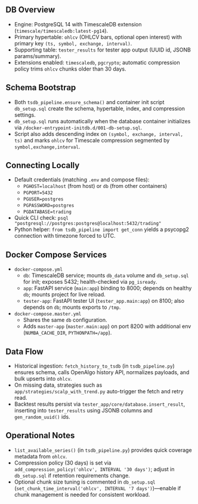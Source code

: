 DB Overview
-----------
- Engine: PostgreSQL 14 with TimescaleDB extension (`timescale/timescaledb:latest-pg14`).
- Primary hypertable: `ohlcv` (OHLCV bars, optional open interest) with primary key `(ts, symbol, exchange, interval)`.
- Supporting table: `tester_results` for tester app output (UUID id, JSONB params/summary).
- Extensions enabled: `timescaledb`, `pgcrypto`; automatic compression policy trims `ohlcv` chunks older than 30 days.

Schema Bootstrap
----------------
- Both `tsdb_pipeline.ensure_schema()` and container init script `db_setup.sql` create the schema, hypertable, index, and compression settings.
- `db_setup.sql` runs automatically when the database container initializes via `/docker-entrypoint-initdb.d/001-db-setup.sql`.
- Script also adds descending index on `(symbol, exchange, interval, ts)` and marks `ohlcv` for Timescale compression segmented by `symbol,exchange,interval`.

Connecting Locally
------------------
- Default credentials (matching `.env` and compose files):
  - `PGHOST=localhost` (from host) or `db` (from other containers)
  - `PGPORT=5432`
  - `PGUSER=postgres`
  - `PGPASSWORD=postgres`
  - `PGDATABASE=trading`
- Quick CLI check: `psql "postgresql://postgres:postgres@localhost:5432/trading"`
- Python helper: `from tsdb_pipeline import get_conn` yields a psycopg2 connection with timezone forced to UTC.

Docker Compose Services
-----------------------
- `docker-compose.yml`
  - `db`: TimescaleDB service; mounts `db_data` volume and `db_setup.sql` for init; exposes 5432; health-checked via `pg_isready`.
  - `app`: FastAPI service (`main:app`) binding to 8000; depends on healthy `db`; mounts project for live reload.
  - `tester-app`: FastAPI tester UI (`tester_app.main:app`) on 8100; also depends on `db`; mounts exports to `/tmp`.
- `docker-compose.master.yml`
  - Shares the same `db` configuration.
  - Adds `master-app` (`master.main:app`) on port 8200 with additional env (`NUMBA_CACHE_DIR`, `PYTHONPATH=/app`).

Data Flow
---------
- Historical ingestion: `fetch_history_to_tsdb` (in `tsdb_pipeline.py`) ensures schema, calls OpenAlgo history API, normalizes payloads, and bulk upserts into `ohlcv`.
- On missing data, strategies such as `app/strategies/scalp_with_trend.py` auto-trigger the fetch and retry read.
- Backtest results persist via `tester_app/core/database.insert_result`, inserting into `tester_results` using JSONB columns and `gen_random_uuid()` ids.

Operational Notes
-----------------
- `list_available_series()` (in `tsdb_pipeline.py`) provides quick coverage metadata from `ohlcv`.
- Compression policy (30 days) is set via `add_compression_policy('ohlcv', INTERVAL '30 days')`; adjust in `db_setup.sql` if retention requirements change.
- Optional chunk size tuning is commented in `db_setup.sql` (`set_chunk_time_interval('ohlcv', INTERVAL '7 days')`)—enable if chunk management is needed for consistent workload. 
